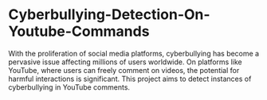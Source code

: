 # Cyberbullying-Detection-On-Youtube-Commands
With the proliferation of social media platforms, cyberbullying has become a pervasive issue affecting millions of users worldwide. On platforms like YouTube, where users can freely comment on videos, the potential for harmful interactions is significant. This project aims to detect instances of cyberbullying in YouTube comments.
